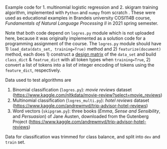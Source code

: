 Example code for 1. multinomial logistic regression and 2. skigram training algorithm, implemented with `Python` and `numpy` from scratch . 
These were used as educational examples in Brandeis university COSI114B course, *Fundamentals of Natural Language Processing II* in 2021 spring semester. 

Note that both code depend on `logres.py` module which is not uploaded here, because it was originally implemented as a solution code for a programming assignment of the course. 
The `logres.py` module should have 1) `load_data(dats_set, training=True)` method and 2) `featurize(document)` method, each does 1) construct a [design matrix](https://en.wikipedia.org/wiki/Design_matrix) of the `data_set` and build `class_dict` & `featrue_dict` with all token types when `training=True`, 2) convert a list of tokens into a list of integer encoding of tokens using the `feature_dict`, respectively. 

Data used to test algorithms are 
1. Binomial classification (`logres.py`): *movie reviews* dataset (https://www.kaggle.com/nltkdata/movie-review?select=movie_reviews)
1. Multinomial classification (`logres_multi.py`): *hotel reviews* dataset (https://www.kaggle.com/andrewmvd/trip-advisor-hotel-reviews)
1. Word vectors (`skipgram.py`): three books (*Emma*, *Sense and Sensibility*, and *Persuasion*) of Jane Austen, downloaded from the Gutenberg Project (https://www.kaggle.com/andrewmvd/trip-advisor-hotel-reviews)

Data for classification was trimmed for class balance, and split into `dev` and `train` set. 
